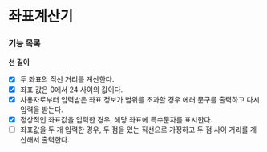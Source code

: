 # 좌표계산기
### 기능 목록
**선 길이** 
- [x] 두 좌표의 직선 거리를 계산한다.
- [x] 좌표 값은 0에서 24 사이의 값이다.
- [x] 사용자로부터 입력받은 좌표 정보가 범위를 초과할 경우 에러 문구를 출력하고 다시 입력을 받는다.
- [x] 정상적인 좌표값을 입력한 경우, 해당 좌표에 특수문자를 표시한다.
- [ ] 좌표값을 두 개 입력한 경우, 두 점을 있는 직선으로 가정하고 두 점 사이 거리를 계산해서 출력한다.
